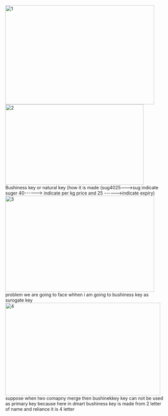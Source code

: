 
<img width="466" height="309" alt="1" src="https://github.com/user-attachments/assets/a4feffc8-0659-4e6e-b399-193a6122c4c9" />

<br>


<img width="433" height="251" alt="2" src="https://github.com/user-attachments/assets/5605ea88-6461-4c8d-98d2-adc9e38412a8" />
<br>
Bushiness key or natural key (how it is made (sug4025--->sug indicate suger    40------> indicate per kg price and    25 ------>indicate expiry)


<img width="466" height="300" alt="3" src="https://github.com/user-attachments/assets/21b78a33-304c-4df5-a8f0-76d70b2a1075" />
problem we are going to face whhen i am going to bushiness key as surogate key
<br>

<img width="485" height="289" alt="4" src="https://github.com/user-attachments/assets/a9380e40-a1af-4e66-b1cb-3ed5e3826092" />
<br>
suppose when two comapny merge then bushinekkey key can not be used as primary key because here in dmart bushiness key is made from 2 letter of name and reliance it is 4 letter

<br>

